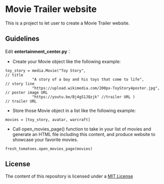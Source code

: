 # Movie Trailer website

This is a project to let user to create a Movie Trailer website.

## Guidelines

Edit **entertainment_center.py**：
* Create your Movie object like the following example:

```
toy_story = media.Movie("Toy Story",                                              // title
			"A story of a boy and his toys that come to life",        // story line
			"https://upload.wikimedia.com/200px-ToyStory4poster.jpg", // poster image URL
			"https://youtu.be/Bj4gS1JQzjk" //trailer URL )            // trailer URL
```
* Store those Movie object in a list like the following example:
```
movies = [toy_story, avatar, warcraft]
```
* Call open_movies_page() function to take in your list of movies and generate an HTML file including this content, and produce website to showcase your favorite movies.
```
fresh_tomatoes.open_movies_page(movies)
```
## License

The content of this repository is licensed under a [MIT License](https://choosealicense.com/licenses/mit/)
